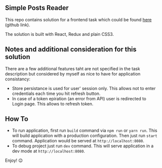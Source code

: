 ## Simple Posts Reader

This repo contains solution for a frontend task which could be found [here](https://github.com/supermetrics/react-assignment) (github link).

The solution is built with React, Redux and plain CSS3.

## Notes and additional consideration for this solution

There are a few additional features taht are not specified in the task description but considered by myself as nice to have for application consistancy:

- Store persistance is used for user' session only. This allows not to enter credentials each time you hit refresh button.
- In case of a token epiration (an error from API) user is redirected to Login page. This allows to refresh token.

## How To

- To run application, first run `build` command via `npm run` or `yarn run`. This will build application with a production configuration. Then just run `start` command. Application would be served at `http://localhost:8080`.
- To debug project just run `dev` command. This will serve application in a dev mode at `http://localhost:8080`.

Enjoy! :wink:
